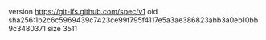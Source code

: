 version https://git-lfs.github.com/spec/v1
oid sha256:1b2c6c5969439c7423ce99f795f4117e5a3ae386823abb3a0eb10bb9c3480371
size 3511
